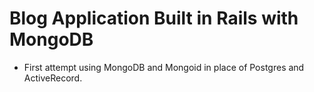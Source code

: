 Blog Application Built in Rails with MongoDB
==============

* First attempt using MongoDB and Mongoid in place of Postgres and ActiveRecord.

